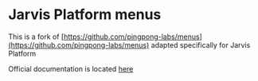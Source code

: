 Jarvis Platform menus
=====================

This is a fork of [https://github.com/pingpong-labs/menus](https://github.com/pingpong-labs/menus) adapted specifically for Jarvis Platform

Official documentation is located [here](http://sky.pingpong-labs.com/docs/2.0/menus)